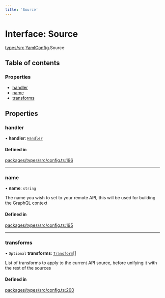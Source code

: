 ```yaml
---
title: 'Source'
---
```


# Interface: Source

[types/src](../modules/types_src).[YamlConfig](../modules/types_src.YamlConfig).Source

## Table of contents

### Properties

- [handler](types_src.YamlConfig.Source#handler)
- [name](types_src.YamlConfig.Source#name)
- [transforms](types_src.YamlConfig.Source#transforms)

## Properties

### handler

• **handler**: [`Handler`](types_src.YamlConfig.Handler)

#### Defined in

[packages/types/src/config.ts:196](https://github.com/Urigo/graphql-mesh/blob/master/packages/types/src/config.ts#L196)

___

### name

• **name**: `string`

The name you wish to set to your remote API, this will be used for building the GraphQL context

#### Defined in

[packages/types/src/config.ts:195](https://github.com/Urigo/graphql-mesh/blob/master/packages/types/src/config.ts#L195)

___

### transforms

• `Optional` **transforms**: [`Transform`](types_src.YamlConfig.Transform)[]

List of transforms to apply to the current API source, before unifying it with the rest of the sources

#### Defined in

[packages/types/src/config.ts:200](https://github.com/Urigo/graphql-mesh/blob/master/packages/types/src/config.ts#L200)
